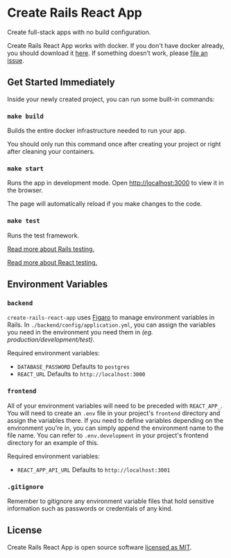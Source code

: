 # Create Rails React App

Create full-stack apps with no build configuration.

Create Rails React App works with docker.
If you don't have docker already, you should download it [here](https://www.docker.com/products/docker-desktop).
If something doesn’t work, please [file an issue](https://github.com/carlosarias1992/create-rails-react-app/issues/new).

## Get Started Immediately
Inside your newly created project, you can run some built-in commands:

### `make build`
Builds the entire docker infrastructure needed to run your app.

You should only run this command once after creating your project or right after cleaning your containers.

### `make start`
Runs the app in development mode.
Open [http://localhost:3000](http://localhost:3000) to view it in the browser.

The page will automatically reload if you make changes to the code.

### `make test`
Runs the test framework.

[Read more about Rails testing.](https://guides.rubyonrails.org/testing.html)

[Read more about React testing.](https://create-react-app.dev/docs/running-tests/)

## Environment Variables

### `backend`

`create-rails-react-app` uses [Figaro](https://github.com/laserlemon/figaro) to manage environment variables in Rails. In `./backend/config/application.yml`, you can assign the variables you need in the environment you need them in *(eg. production/development/test)*.

Required environment variables:

* `DATABASE_PASSWORD` Defaults to `postgres`
* `REACT_URL` Defaults to `http://localhost:3000`

### `frontend`

All of your environment variables will need to be preceded with `REACT_APP_`. You will need to create an `.env` file in your project's `frontend` directory and assign the variables there. If you need to define variables depending on the environment you're in, you can simply append the environment name to the file name.
You can refer to `.env.development` in your project's frontend directory for an example of this. 

Required environment variables:

* `REACT_APP_API_URL` Defaults to `http://localhost:3001` 

### `.gitignore`

Remember to gitignore any environment variable files that hold sensitive information such as passwords or credentials of any kind.

## License
Create Rails React App is open source software [licensed as MIT](https://github.com/carlosarias1992/create-rails-react-app/blob/master/LICENSE).

